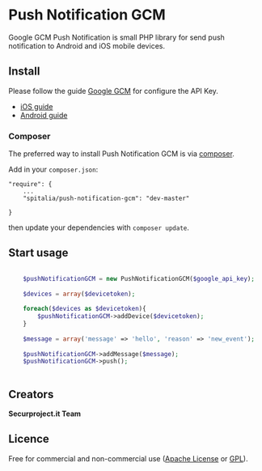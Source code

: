 Push Notification GCM
==================

Google GCM Push Notification is small PHP library for send push notification to Android and iOS mobile devices.


## Install

Please follow the guide [Google GCM](https://developers.google.com/cloud-messaging/) for configure the API Key.

- [iOS guide](https://developers.google.com/cloud-messaging/ios/client) 
- [Android guide](https://developers.google.com/cloud-messaging/android/client)

### Composer


The preferred way to install Push Notification GCM is via [composer](http://getcomposer.org/).

Add in your `composer.json`:

	"require": {
		...
		"spitalia/push-notification-gcm": "dev-master"
		
	}

then update your dependencies with `composer update`.

## Start usage

``` php

    $pushNotificationGCM = new PushNotificationGCM($google_api_key);
    
    $devices = array($devicetoken);
    
    foreach($devices as $devicetoken){
        $pushNotificationGCM->addDevice($devicetoken);
    }
    
    $message = array('message' => 'hello', 'reason' => 'new_event');
    
    $pushNotificationGCM->addMessage($message);
    $pushNotificationGCM->push();
    
```

## Creators

**Securproject.it Team**


## Licence

Free for commercial and non-commercial use ([Apache License](http://www.apache.org/licenses/LICENSE-2.0.html) or [GPL](http://www.gnu.org/licenses/gpl-2.0.html)).


